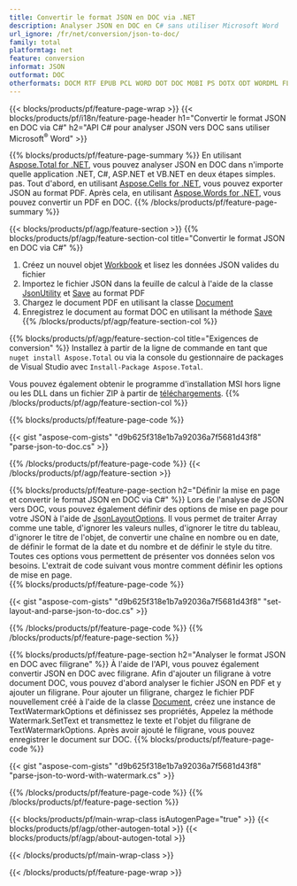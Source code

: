 ```yaml
---
title: Convertir le format JSON en DOC via .NET
description: Analyser JSON en DOC en C# sans utiliser Microsoft Word
url_ignore: /fr/net/conversion/json-to-doc/
family: total
platformtag: net
feature: conversion
informat: JSON
outformat: DOC
otherformats: DOCM RTF EPUB PCL WORD DOT DOC MOBI PS DOTX ODT WORDML FLATOPC OTT
---
```

{{< blocks/products/pf/feature-page-wrap >}}
{{< blocks/products/pf/i18n/feature-page-header h1="Convertir le format JSON en DOC via C#" h2="API C# pour analyser JSON vers DOC sans utiliser Microsoft<sup>&reg;</sup> Word" >}}

{{% blocks/products/pf/feature-page-summary %}}
En utilisant [Aspose.Total for .NET](https://products.aspose.com/total/net/), vous pouvez analyser JSON en DOC dans n'importe quelle application .NET, C#, ASP.NET et VB.NET en deux étapes simples. pas. Tout d'abord, en utilisant [Aspose.Cells for .NET](https://products.aspose.com/cells/net/), vous pouvez exporter JSON au format PDF. Après cela, en utilisant [Aspose.Words for .NET](https://products.aspose.com/words/net/), vous pouvez convertir un PDF en DOC.
{{% /blocks/products/pf/feature-page-summary  %}}

{{< blocks/products/pf/agp/feature-section >}}
{{% blocks/products/pf/agp/feature-section-col title="Convertir le format JSON en DOC via C#" %}}
1. Créez un nouvel objet [Workbook](https://reference.aspose.com/cells/net/aspose.cells/workbook) et lisez les données JSON valides du fichier
2. Importez le fichier JSON dans la feuille de calcul à l'aide de la classe [JsonUtility](https://reference.aspose.com/cells/net/aspose.cells.utility/jsonutility) et [Save](https://reference.aspose.com/cells/net/aspose.cells.workbook/save/methods/4) au format PDF
3. Chargez le document PDF en utilisant la classe [Document](https://reference.aspose.com/words/net/aspose.words/document)
4. Enregistrez le document au format DOC en utilisant la méthode [Save](https://reference.aspose.com/words/net/aspose.words.document/save/methods/3)
{{% /blocks/products/pf/agp/feature-section-col %}}

{{% blocks/products/pf/agp/feature-section-col title="Exigences de conversion" %}}
Installez à partir de la ligne de commande en tant que ```nuget install Aspose.Total``` ou via la console du gestionnaire de packages de Visual Studio avec ```Install-Package Aspose.Total```.

Vous pouvez également obtenir le programme d'installation MSI hors ligne ou les DLL dans un fichier ZIP à partir de [téléchargements](https://releases.aspose.com/total/net).
{{% /blocks/products/pf/agp/feature-section-col %}}

{{% blocks/products/pf/feature-page-code %}}

{{< gist "aspose-com-gists" "d9b625f318e1b7a92036a7f5681d43f8" "parse-json-to-doc.cs" >}}


{{% /blocks/products/pf/feature-page-code %}}
{{< /blocks/products/pf/agp/feature-section >}}

{{% blocks/products/pf/feature-page-section  h2="Définir la mise en page et convertir le format JSON en DOC via C#" %}}
Lors de l'analyse de JSON vers DOC, vous pouvez également définir des options de mise en page pour votre JSON à l'aide de [JsonLayoutOptions](https://reference.aspose.com/cells/net/aspose.cells.utility/jsonlayoutoptions). Il vous permet de traiter Array comme une table, d'ignorer les valeurs nulles, d'ignorer le titre du tableau, d'ignorer le titre de l'objet, de convertir une chaîne en nombre ou en date, de définir le format de la date et du nombre et de définir le style du titre. Toutes ces options vous permettent de présenter vos données selon vos besoins. L'extrait de code suivant vous montre comment définir les options de mise en page.  
{{% blocks/products/pf/feature-page-code %}}

{{< gist "aspose-com-gists" "d9b625f318e1b7a92036a7f5681d43f8" "set-layout-and-parse-json-to-doc.cs" >}}

{{% /blocks/products/pf/feature-page-code  %}}
{{% /blocks/products/pf/feature-page-section %}}

{{% blocks/products/pf/feature-page-section  h2="Analyser le format JSON en DOC avec filigrane" %}}
À l'aide de l'API, vous pouvez également convertir JSON en DOC avec filigrane. Afin d'ajouter un filigrane à votre document DOC, vous pouvez d'abord analyser le fichier JSON en PDF et y ajouter un filigrane. Pour ajouter un filigrane, chargez le fichier PDF nouvellement créé à l'aide de la classe [Document](https://reference.aspose.com/words/net/aspose.words/document), créez une instance de TextWatermarkOptions et définissez ses propriétés, Appelez la méthode Watermark.SetText et transmettez le texte et l'objet du filigrane de TextWatermarkOptions. Après avoir ajouté le filigrane, vous pouvez enregistrer le document sur DOC. 
{{% blocks/products/pf/feature-page-code %}}

{{< gist "aspose-com-gists" "d9b625f318e1b7a92036a7f5681d43f8" "parse-json-to-word-with-watermark.cs" >}}

{{% /blocks/products/pf/feature-page-code  %}}
{{% /blocks/products/pf/feature-page-section %}}

{{< blocks/products/pf/main-wrap-class isAutogenPage="true" >}}
{{< blocks/products/pf/agp/other-autogen-total >}}
{{< blocks/products/pf/agp/about-autogen-total >}}

{{< /blocks/products/pf/main-wrap-class >}}

{{< /blocks/products/pf/feature-page-wrap >}}